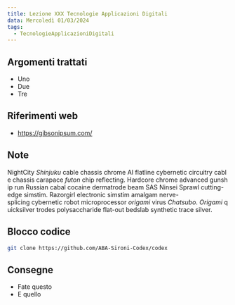 ```yaml
---
title: Lezione XXX Tecnologie Applicazioni Digitali
data: Mercoledì 01/03/2024
tags:
  - TecnologieApplicazioniDigitali
---
```


## Argomenti trattati

- Uno
- Due
- Tre

## Riferimenti web

- https://gibsonipsum.com/

## Note

NightCity _Shinjuku_ cable chassis chrome AI flatline cybernetic circuitry cable chassis carapace _futon_ chip reflecting. Hardcore chrome advanced gunship run Russian cabal cocaine dermatrode beam SAS Ninsei Sprawl cutting-edge simstim. Razorgirl electronic simstim amalgam nerve-splicing cybernetic robot microprocessor _origami_ virus _Chatsubo_. _Origami_ quicksilver trodes polysaccharide flat-out bedslab synthetic trace silver.

## Blocco codice

```bash
git clone https://github.com/ABA-Sironi-Codex/codex
```

## Consegne

- Fate questo
- E quello